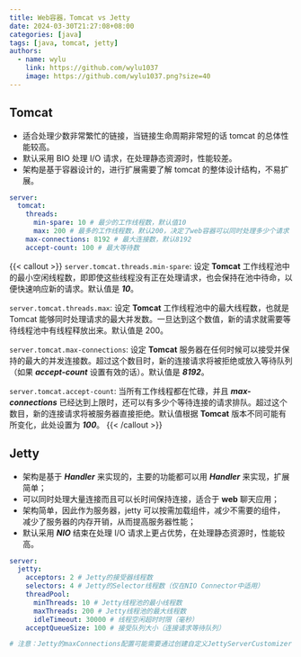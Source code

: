 ```yaml
---
title: Web容器，Tomcat vs Jetty
date: 2024-03-30T21:27:08+08:00
categories: [java]
tags: [java, tomcat, jetty]
authors:
  - name: wylu
    link: https://github.com/wylu1037
    image: https://github.com/wylu1037.png?size=40
---
```


## Tomcat

- 适合处理少数非常繁忙的链接，当链接生命周期非常短的话 tomcat 的总体性能较高。
- 默认采用 BIO 处理 I/O 请求，在处理静态资源时，性能较差。
- 架构是基于容器设计的，进行扩展需要了解 tomcat 的整体设计结构，不易扩展。

```yaml
server:
  tomcat:
    threads:
      min-spare: 10 # 最少的工作线程数，默认值10
      max: 200 # 最多的工作线程数，默认200，决定了web容器可以同时处理多少个请求
    max-connections: 8192 # 最大连接数，默认8192
    accept-count: 100 # 最大等待数
```

{{< callout >}}
`server.tomcat.threads.min-spare`: 设定 **Tomcat** 工作线程池中的最小空闲线程数，即即使这些线程没有正在处理请求，也会保持在池中待命，以便快速响应新的请求。默认值是 **_10_**。

`server.tomcat.threads.max`: 设定 **Tomcat** 工作线程池中的最大线程数，也就是 Tomcat 能够同时处理请求的最大并发数。一旦达到这个数值，新的请求就需要等待线程池中有线程释放出来。默认值是 200。

`server.tomcat.max-connections`: 设定 **Tomcat** 服务器在任何时候可以接受并保持的最大的并发连接数。超过这个数目时，新的连接请求将被拒绝或放入等待队列（如果 **_accept-count_** 设置有效的话）。默认值是 **_8192_**。

`server.tomcat.accept-count`: 当所有工作线程都在忙碌，并且 **_max-connections_** 已经达到上限时，还可以有多少个等待连接的请求排队。超过这个数目，新的连接请求将被服务器直接拒绝。默认值根据 **Tomcat** 版本不同可能有所变化，此处设置为 **_100_**。
{{< /callout >}}

## Jetty

- 架构是基于 **_Handler_** 来实现的，主要的功能都可以用 **_Handler_** 来实现，扩展简单；
- 可以同时处理大量连接而且可以长时间保持连接，适合于 **web** 聊天应用；
- 架构简单，因此作为服务器，jetty 可以按需加载组件，减少不需要的组件，减少了服务器的内存开销，从而提高服务器性能；
- 默认采用 **_NIO_** 结束在处理 I/O 请求上更占优势，在处理静态资源时，性能较高。

```yaml
server:
  jetty:
    acceptors: 2 # Jetty的接受器线程数
    selectors: 4 # Jetty的Selector线程数（仅在NIO Connector中适用）
    threadPool:
      minThreads: 10 # Jetty线程池的最小线程数
      maxThreads: 200 # Jetty线程池的最大线程数
      idleTimeout: 30000 # 线程空闲超时时限（毫秒）
    acceptQueueSize: 100 # 接受队列大小（连接请求等待队列）

# 注意：Jetty的maxConnections配置可能需要通过创建自定义JettyServerCustomizer bean来设置
```
